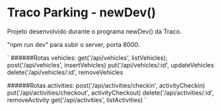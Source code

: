 # Traco Parking - newDev()

Projeto desenvolvido durante o programa newDev() da Traco.

"npm run dev" para subir o server, porta 8000.

`
######Rotas vehicles:
    get('/api/vehicles', listVehicles);
    post('/api/vehicles', insertVehicles)
    put('/api/vehicles/:id', updateVehicles
    delete('/api/vehicles/:id', removeVehicles

######Rotas activities:
    post('/api/activities/checkin', activityCheckin)
    put('/api/activities/checkout', activityCheckout)
    delete('/api/activities/:id', removeActivity
    get('/api/activities', listActivities)
`